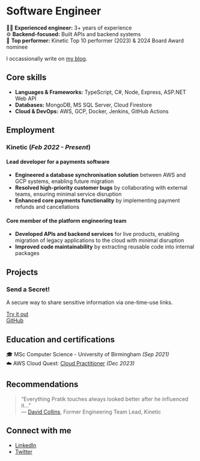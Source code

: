 # Software Engineer

👨‍💻 **Experienced engineer:** 3+ years of experience<br>
⚙️ **Backend-focused:** Built APIs and backend systems<br>
🏅 **Top performer:** Kinetic Top 10 performer (2023) & 2024 Board Award nominee

I occassionally write on [my blog](https://www.thecodingpalace.com).

## Core skills

- **Languages & Frameworks:** TypeScript, C#, Node, Express, ASP.NET Web API
- **Databases:** MongoDB, MS SQL Server, Cloud Firestore
- **Cloud & DevOps:** AWS, GCP, Docker, Jenkins, GitHub Actions

## Employment

### Kinetic (_Feb 2022 - Present_)

#### Lead developer for a payments software

- **Engineered a database synchronisation solution** between AWS and GCP systems, enabling future migration
- **Resolved high-priority customer bugs** by collaborating with external teams, ensuring minimal service disruption
- **Enhanced core payments functionality** by implementing payment refunds and cancellations

#### Core member of the platform engineering team

- **Developed APIs and backend services** for live products, enabling migration of legacy applications to the cloud with minimal disruption
- **Improved code maintainability** by extracting reusable code into internal packages

## Projects

### Send a Secret!

A secure way to share sensitive information via one-time-use links.

[Try it out](https://send-a-secret.web.app/)<br>
[GitHub](https://github.com/magarpratik/send-a-secret)

## Education and certifications

🎓 MSc Computer Science - University of Birmingham _(Sep 2021)_<br>
☁️ AWS Cloud Quest: [Cloud Practitioner](https://www.credly.com/badges/fb2ceee8-a844-4abb-9622-db0eb48220c4/public_url) _(Dec 2023)_

## Recommendations

> “Everything Pratik touches always looked better after he influenced it…”<br>
> — [David Collins](https://www.linkedin.com/in/david-collins-45729933/), Former Engineering Team Lead, Kinetic

## Connect with me

- [LinkedIn](https://www.linkedin.com/in/magarpratik)
- [Twitter](https://x.com/magarpratik_)
